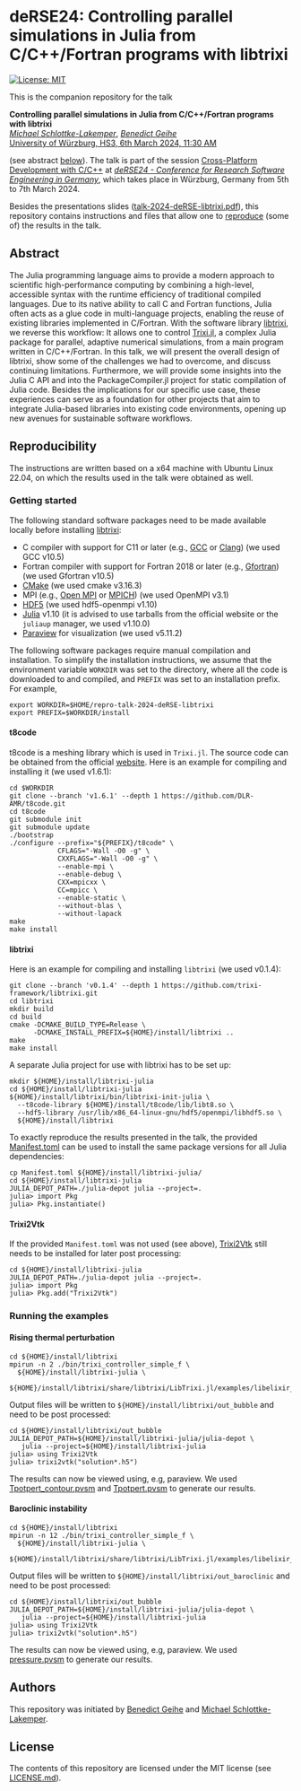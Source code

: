 # deRSE24: Controlling parallel simulations in Julia from C/C++/Fortran programs with libtrixi

[![License: MIT](https://img.shields.io/badge/License-MIT-success.svg)](https://opensource.org/licenses/MIT)

This is the companion repository for the talk

**Controlling parallel simulations in Julia from C/C++/Fortran programs with libtrixi**  
[*Michael Schlottke-Lakemper*](https://lakemper.eu), [*Benedict Geihe*](https://www.mi.uni-koeln.de/NumSim/dr-benedict-geihe/)  
[University of Würzburg, HS3, 6th March 2024, 11:30 AM](https://events.hifis.net/event/994/contributions/7970/)  

(see abstract [below](#abstract)). The talk is part of the session
[Cross-Platform Development with C/C++](https://events.hifis.net/event/994/sessions/2730) at
[*deRSE24 - Conference for Research Software Engineering in Germany*](https://go.uniwue.de/derse24),
which takes place in Würzburg, Germany from 5th to 7th March 2024.

Besides the presentations slides ([talk-2024-deRSE-libtrixi.pdf](talk-2024-deRSE-libtrixi.pdf)),
this repository contains instructions and files that allow one to
[reproduce](#reproducibility) (some of) the results in the talk.

## Abstract
The Julia programming language aims to provide a modern approach to scientific high-performance
computing by combining a high-level, accessible syntax with the runtime efficiency of traditional
compiled languages. Due to its native ability to call C and Fortran functions, Julia often acts as a
glue code in multi-language projects, enabling the reuse of existing libraries implemented in
C/Fortran. With the software library [libtrixi](https://github.com/trixi-framework/libtrixi), we
reverse this workflow: It allows one to control
[Trixi.jl](https://github.com/trixi-framework/Trixi.jl), a complex Julia package for parallel,
adaptive numerical simulations, from a main program written in C/C++/Fortran. In this talk, we will
present the overall design of libtrixi, show some of the challenges we had to overcome, and discuss
continuing limitations. Furthermore, we will provide some insights into the Julia C API and into the
PackageCompiler.jl project for static compilation of Julia code. Besides the implications for our
specific use case, these experiences can serve as a foundation for other projects that aim to
integrate Julia-based libraries into existing code environments, opening up new avenues for
sustainable software workflows.


## Reproducibility

The instructions are written based on a x64 machine with Ubuntu Linux 22.04, on which the results
used in the talk were obtained as well.

### Getting started

The following standard software packages need to be made available locally before installing
[libtrixi](https://github.com/trixi-framework/libtrixi):
* C compiler with support for C11 or later (e.g., [GCC](https://gcc.gnu.org/) or [Clang](https://clang.llvm.org/))
  (we used GCC v10.5)
* Fortran compiler with support for Fortran 2018 or later (e.g., [Gfortran](https://gcc.gnu.org/fortran/))
  (we used Gfortran v10.5)
* [CMake](https://cmake.org/)
  (we used cmake v3.16.3)
* MPI (e.g., [Open MPI](https://www.open-mpi.org/) or [MPICH](https://www.mpich.org/))
  (we used OpenMPI v3.1)
* [HDF5](https://www.hdfgroup.org/solutions/hdf5/)
  (we used hdf5-openmpi v1.10)
* [Julia](https://julialang.org/downloads/platform/) v1.10
  (it is advised to use tarballs from the official website or the `juliaup` manager, we used v1.10.0)
* [Paraview](https://paraview.org) for visualization
  (we used v5.11.2)

The following software packages require manual compilation and installation. To simplify
the installation instructions, we assume that the environment variable `WORKDIR` was set to the
directory, where all the code is downloaded to and compiled, and `PREFIX` was set to an installation
prefix. For example,
```shell
export WORKDIR=$HOME/repro-talk-2024-deRSE-libtrixi
export PREFIX=$WORKDIR/install
```


#### t8code

t8code is a meshing library which is used in `Trixi.jl`. The source code can be obtained from the official
[website](https://github.com/DLR-AMR/t8code). Here is an example for compiling and installing it (we used v1.6.1):

```shell
cd $WORKDIR
git clone --branch 'v1.6.1' --depth 1 https://github.com/DLR-AMR/t8code.git
cd t8code
git submodule init
git submodule update
./bootstrap
./configure --prefix="${PREFIX}/t8code" \
            CFLAGS="-Wall -O0 -g" \
            CXXFLAGS="-Wall -O0 -g" \
            --enable-mpi \
            --enable-debug \
            CXX=mpicxx \
            CC=mpicc \
            --enable-static \
            --without-blas \
            --without-lapack
make
make install
```


#### libtrixi

Here is an example for compiling and installing `libtrixi` (we used v0.1.4):

```shell
git clone --branch 'v0.1.4' --depth 1 https://github.com/trixi-framework/libtrixi.git
cd libtrixi
mkdir build
cd build
cmake -DCMAKE_BUILD_TYPE=Release \
      -DCMAKE_INSTALL_PREFIX=${HOME}/install/libtrixi ..
make
make install
```

A separate Julia project for use with libtrixi has to be set up:

```shell
mkdir ${HOME}/install/libtrixi-julia
cd ${HOME}/install/libtrixi-julia
${HOME}/install/libtrixi/bin/libtrixi-init-julia \
  --t8code-library ${HOME}/install/t8code/lib/libt8.so \
  --hdf5-library /usr/lib/x86_64-linux-gnu/hdf5/openmpi/libhdf5.so \
  ${HOME}/install/libtrixi
```

To exactly reproduce the results presented in the talk, the provided [Manifest.toml](Manifest.toml)
can be used to install the same package versions for all Julia dependencies:

```shell
cp Manifest.toml ${HOME}/install/libtrixi-julia/
cd ${HOME}/install/libtrixi-julia
JULIA_DEPOT_PATH=./julia-depot julia --project=.
julia> import Pkg
julia> Pkg.instantiate()
```


#### Trixi2Vtk

If the provided `Manifest.toml` was not used (see above),
[Trixi2Vtk](https://github.com/trixi-framework/Trixi2Vtk.jl)
still needs to be installed for later post processing:

```shell
cd ${HOME}/install/libtrixi-julia
JULIA_DEPOT_PATH=./julia-depot julia --project=.
julia> import Pkg
julia> Pkg.add("Trixi2Vtk")
```


### Running the examples

#### Rising thermal perturbation

```shell
cd ${HOME}/install/libtrixi
mpirun -n 2 ./bin/trixi_controller_simple_f \
  ${HOME}/install/libtrixi-julia \
  ${HOME}/install/libtrixi/share/libtrixi/LibTrixi.jl/examples/libelixir_tree2d_warm_bubble.jl
```

Output files will be written to `${HOME}/install/libtrixi/out_bubble` and need to be post processed:

```shell
cd ${HOME}/install/libtrixi/out_bubble
JULIA_DEPOT_PATH=${HOME}/install/libtrixi-julia/julia-depot \
   julia --project=${HOME}/install/libtrixi-julia
julia> using Trixi2Vtk
julia> trixi2vtk("solution*.h5")
```

The results can now be viewed using, e.g, paraview.
We used [Tpotpert_contour.pvsm](Tpotpert_contour.pvsm) and [Tpotpert.pvsm](Tpotpert.pvsm)
to generate our results.


#### Baroclinic instability

```shell
cd ${HOME}/install/libtrixi
mpirun -n 12 ./bin/trixi_controller_simple_f \
  ${HOME}/install/libtrixi-julia \
  ${HOME}/install/libtrixi/share/libtrixi/LibTrixi.jl/examples/libelixir_p4est3d_euler_baroclinic_instability.jl
```

Output files will be written to `${HOME}/install/libtrixi/out_baroclinic` and need to be post processed:

```shell
cd ${HOME}/install/libtrixi/out_bubble
JULIA_DEPOT_PATH=${HOME}/install/libtrixi-julia/julia-depot \
   julia --project=${HOME}/install/libtrixi-julia
julia> using Trixi2Vtk
julia> trixi2vtk("solution*.h5")
```

The results can now be viewed using, e.g, paraview.
We used [pressure.pvsm](pressure.pvsm) to generate our results.


## Authors
This repository was initiated by
[Benedict Geihe](https://www.mi.uni-koeln.de/NumSim/dr-benedict-geihe/)
and [Michael Schlottke-Lakemper](https://lakemper.eu).


## License
The contents of this repository are licensed under the MIT license (see [LICENSE.md](LICENSE.md)).
